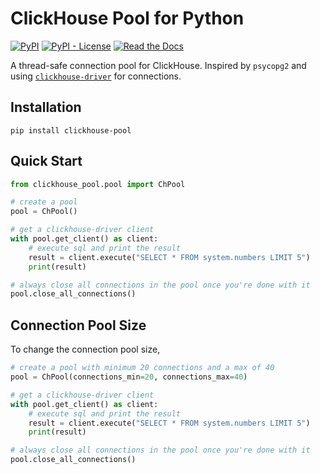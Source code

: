 # ClickHouse Pool for Python

[![PyPI](https://img.shields.io/pypi/v/clickhouse-pool?style=for-the-badge)](https://pypi.org/project/clickhouse-pool/)
[![PyPI - License](https://img.shields.io/pypi/l/clickhouse-pool?style=for-the-badge)](https://pypi.org/project/clickhouse-pool/)
[![Read the Docs](https://img.shields.io/readthedocs/clickhouse-pool?style=for-the-badge)](https://clickhouse-pool.readthedocs.io/en/latest/)

A thread-safe connection pool for ClickHouse. Inspired by `psycopg2` and using
[`clickhouse-driver`](https://github.com/mymarilyn/clickhouse-driver) for
connections.

## Installation

`pip install clickhouse-pool`

## Quick Start

```python
from clickhouse_pool.pool import ChPool

# create a pool
pool = ChPool()

# get a clickhouse-driver client
with pool.get_client() as client:
    # execute sql and print the result
    result = client.execute("SELECT * FROM system.numbers LIMIT 5")
    print(result)

# always close all connections in the pool once you're done with it
pool.close_all_connections()
```

## Connection Pool Size

To change the connection pool size,

```python
# create a pool with minimum 20 connections and a max of 40
pool = ChPool(connections_min=20, connections_max=40)

# get a clickhouse-driver client
with pool.get_client() as client:
    # execute sql and print the result
    result = client.execute("SELECT * FROM system.numbers LIMIT 5")
    print(result)

# always close all connections in the pool once you're done with it
pool.close_all_connections()
```
